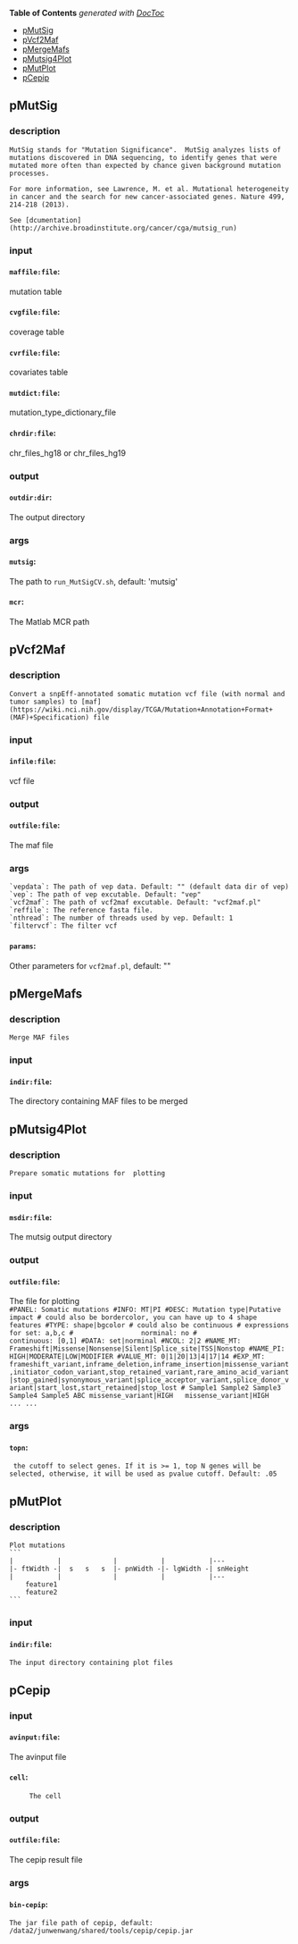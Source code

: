 <!-- START doctoc generated TOC please keep comment here to allow auto update -->
<!-- DON'T EDIT THIS SECTION, INSTEAD RE-RUN doctoc TO UPDATE -->
**Table of Contents**  *generated with [DocToc](https://github.com/thlorenz/doctoc)*

- [pMutSig](#pmutsig)
- [pVcf2Maf](#pvcf2maf)
- [pMergeMafs](#pmergemafs)
- [pMutsig4Plot](#pmutsig4plot)
- [pMutPlot](#pmutplot)
- [pCepip](#pcepip)

<!-- END doctoc generated TOC please keep comment here to allow auto update -->


## pMutSig

### description
	MutSig stands for "Mutation Significance".  MutSig analyzes lists of mutations discovered in DNA sequencing, to identify genes that were mutated more often than expected by chance given background mutation processes.

	For more information, see Lawrence, M. et al. Mutational heterogeneity in cancer and the search for new cancer-associated genes. Nature 499, 214-218 (2013).
	
	See [dcumentation](http://archive.broadinstitute.org/cancer/cga/mutsig_run)

### input
#### `maffile:file`:
 mutation table  
#### `cvgfile:file`:
 coverage table  
#### `cvrfile:file`:
 covariates table  
#### `mutdict:file`:
 mutation_type_dictionary_file  
#### `chrdir:file`:
  chr_files_hg18 or chr_files_hg19   

### output
#### `outdir:dir`:
 The output directory  

### args
#### `mutsig`:
 The path to `run_MutSigCV.sh`, default: 'mutsig'  
#### `mcr`:
 The Matlab MCR path  

## pVcf2Maf

### description
	Convert a snpEff-annotated somatic mutation vcf file (with normal and tumor samples) to [maf](https://wiki.nci.nih.gov/display/TCGA/Mutation+Annotation+Format+(MAF)+Specification) file

### input
#### `infile:file`:
 vcf file  

### output
#### `outfile:file`:
 The maf file  

### args
    `vepdata`: The path of vep data. Default: "" (default data dir of vep)
    `vep`: The path of vep excutable. Default: "vep"
    `vcf2maf`: The path of vcf2maf excutable. Default: "vcf2maf.pl"
    `reffile`: The reference fasta file.
    `nthread`: The number of threads used by vep. Default: 1
    `filtervcf`: The filter vcf
#### `params`:
 Other parameters for `vcf2maf.pl`, default: ""  

## pMergeMafs

### description
	Merge MAF files

### input
#### `indir:file`:
 The directory containing MAF files to be merged  

## pMutsig4Plot

### description
	Prepare somatic mutations for  plotting

### input
#### `msdir:file`:
   The mutsig output directory  

### output
#### `outfile:file`:
  The file for plotting  
	```
	#PANEL: Somatic mutations
	#INFO: MT|PI
	#DESC: Mutation type|Putative impact
	# could also be bordercolor, you can have up to 4 shape features
	#TYPE: shape|bgcolor
	# could also be continuous
	# expressions for set: a,b,c
	#                 norminal: no
	#                 continuous: [0,1]
	#DATA: set|norminal
	#NCOL: 2|2
	#NAME_MT: Frameshift|Missense|Nonsense|Silent|Splice_site|TSS|Nonstop
	#NAME_PI: HIGH|MODERATE|LOW|MODIFIER
	#VALUE_MT: 0|1|20|13|4|17|14
	#EXP_MT: frameshift_variant,inframe_deletion,inframe_insertion|missense_variant,initiator_codon_variant,stop_retained_variant,rare_amino_acid_variant|stop_gained|synonymous_variant|splice_acceptor_variant,splice_donor_variant|start_lost,start_retained|stop_lost
	#
	Sample1	Sample2	Sample3	Sample4	Sample5
	ABC	missense_variant|HIGH	missense_variant|HIGH	...
	...
	```

### args
#### `topn`:
     the cutoff to select genes. If it is >= 1, top N genes will be selected, otherwise, it will be used as pvalue cutoff. Default: .05  

## pMutPlot

### description
	Plot mutations
	```
	|           |             |           |           |---
	|- ftWidth -|  s   s   s  |- pnWidth -|- lgWidth -| snHeight
	|           |             |           |           |---
	    feature1
		feature2
	```

### input
#### `indir:file`:
    The input directory containing plot files  

## pCepip

### input
#### `avinput:file`:
 The avinput file  
#### `cell`:
         The cell  

### output
#### `outfile:file`:
 The cepip result file  

### args
#### `bin-cepip`:
    The jar file path of cepip, default: /data2/junwenwang/shared/tools/cepip/cepip.jar  
